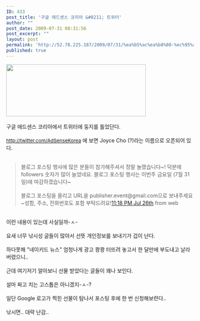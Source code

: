 ```yaml
---
ID: 433
post_title: '구글 애드센스 코리아 &#8211; 트위터'
author: ""
post_date: 2009-07-31 08:31:56
post_excerpt: ""
layout: post
permalink: 'http://52.78.225.187/2009/07/31/%ea%b5%ac%ea%b8%80-%ec%95%a0%eb%93%9c%ec%84%bc%ec%8a%a4-%ec%bd%94%eb%a6%ac%ec%95%84-%ed%8a%b8%ec%9c%84%ed%84%b0/'
published: true
---
```

<img src="http://52.78.225.187/wp-content/uploads/1/3828209073.png" width="375" height="140" /><BR><BR>구글 애드센스 코리아에서 트위터에 둥지를 틀었단다.<BR><BR><A href="http://twitter.com/AdSenseKorea"><SPAN style="FONT-SIZE: 11pt"><FONT size=2>http://twitter.com/AdSenseKorea</FONT></SPAN></A>&nbsp;에 보면 Joyce Cho (?)라는 이름으로 오픈되어 있다.<BR><BR>
<BLOCKQUOTE><SPAN class=status-body><SPAN class=entry-content>블로그 포스팅 행사에 많은 분들이 참가해주셔서 정말 놀랬습니다~! 덕분에 followers 숫자가 많이 늘었네요. 블로그 포스팅 행사는 이번주 금요일 (7월 31일)에 마감하겠습니다~<BR></SPAN></SPAN><SPAN class=status-body><SPAN class=entry-content><BR>블로그 포스팅을 올리고 URL을 publisher.event@gmail.com으로 보내주세요~성함, 주소, 전화번호도 포함 부탁드려요!</SPAN><SPAN class="meta entry-meta"><A class=entry-date href="http://twitter.com/AdSenseKorea/status/2866230780" rel=bookmark><SPAN class=published>11:18 PM Jul 26th</SPAN></A> <SPAN>from web</SPAN> </SPAN></SPAN></BLOCKQUOTE><BR>이런 내용이 있는데 사실일까-ㅅ-<BR><BR>요새 너무 낚시성 글들이 많아서 선뜻 개인정보를 보내기가 겁이 난다.<BR><BR>하다못해 "네이키드 뉴스" 엄청나게 광고 쾅쾅 터뜨려 놓고서 한 달만에 부도내고 날라버렸으니..<BR><BR>근데 여기저기 알아보니 선물 받았다는 글들이 꽤나 보인다.<BR><BR>설마 짜고 치는 고스톱은 아니겠지-ㅅ-?<BR><BR>일단 Google 로고가 찍힌 선물이 탐나서 포스팅 후에 한 번 신청해보련다..<BR><BR>낚시면.. 대략 난감..